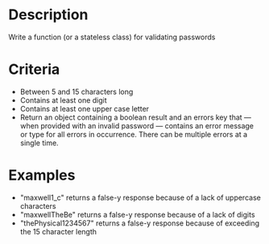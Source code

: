# Description
Write a function (or a stateless class) for validating passwords

# Criteria
- Between 5 and 15 characters long
- Contains at least one digit
- Contains at least one upper case letter
- Return an object containing a boolean result and an errors key that — when provided with an invalid  password — contains an error message or type for all errors in occurrence. There can be multiple errors at a single time.

# Examples
- "maxwell1_c" returns a false-y response because of a lack of uppercase characters
- "maxwellTheBe" returns a false-y response because of a lack of digits
- "thePhysical1234567" returns a false-y response because of exceeding the 15 character length

